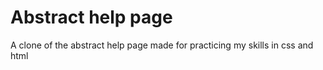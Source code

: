 # Abstract help page
A clone of the abstract help page made for practicing my skills in css and html
